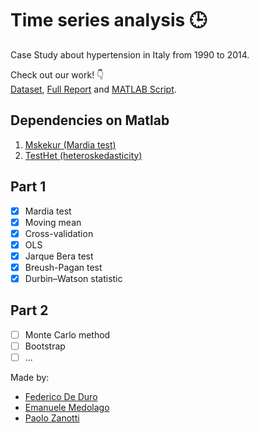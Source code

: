 # Time series analysis  :clock3:
Case Study about hypertension in Italy from 1990 to 2014.

Check out our work! :point_down: <br>
[Dataset](https://github.com/zanottipaolo/SMS2-CaseStudy/blob/main/dataset.mat), [Full Report](https://github.com/zanottipaolo/SMS2-CaseStudy) and [MATLAB Script](https://github.com/zanottipaolo/SMS2-CaseStudy/blob/main/script.m).

## Dependencies on Matlab
1. [Mskekur (Mardia test)](https://github.com/zanottipaolo/SMS2-CaseStudy/blob/main/Mskekur.m)
2. [TestHet (heteroskedasticity)](https://github.com/zanottipaolo/SMS2-CaseStudy/blob/main/TestHet.m)

## Part 1
- [x] Mardia test
- [x] Moving mean
- [x] Cross-validation
- [x] OLS
- [x] Jarque Bera test
- [x] Breush-Pagan test
- [x] Durbin–Watson statistic

## Part 2
- [ ] Monte Carlo method
- [ ] Bootstrap
- [ ] ...

Made by:
- [Federico De Duro](https://github.com/Jfkmdd)
- [Emanuele Medolago](https://github.com/emedolago)
- [Paolo Zanotti](https://github.com/zanottipaolo)
